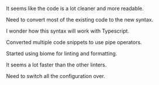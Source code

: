 It seems like the code is a lot cleaner and more readable.

Need to convert most of the existing code to the new syntax.

I wonder how this syntax will work with Typescript.

Converted multiple code snippets to use pipe operators.

Started using biome for linting and formatting.

It seems a lot faster than the other linters.

Need to switch all the configuration over.
